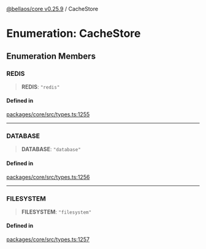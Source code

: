 [@bellaos/core v0.25.9](../index.md) / CacheStore

# Enumeration: CacheStore

## Enumeration Members

### REDIS

> **REDIS**: `"redis"`

#### Defined in

[packages/core/src/types.ts:1255](https://github.com/bellaOS/bella/blob/main/packages/core/src/types.ts#L1255)

***

### DATABASE

> **DATABASE**: `"database"`

#### Defined in

[packages/core/src/types.ts:1256](https://github.com/bellaOS/bella/blob/main/packages/core/src/types.ts#L1256)

***

### FILESYSTEM

> **FILESYSTEM**: `"filesystem"`

#### Defined in

[packages/core/src/types.ts:1257](https://github.com/bellaOS/bella/blob/main/packages/core/src/types.ts#L1257)
